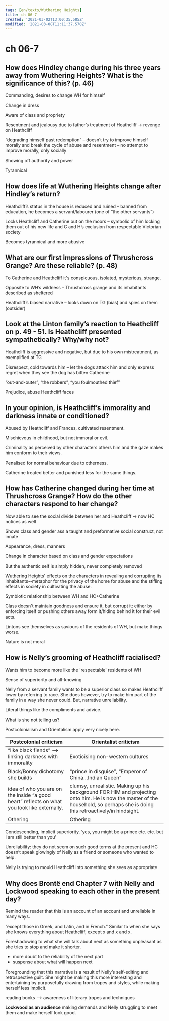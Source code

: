 ```yaml
---
tags: [en/texts/Wuthering Heights]
title: ch 06-7
created: '2021-03-02T13:00:35.585Z'
modified: '2021-03-08T11:11:37.570Z'
---
```


# ch 06-7
## How does Hindley change during his three years away from Wuthering Heights? What is the significance of this? (p. 46) 

Commanding, desires to change WH for himself 

Change in dress 

Aware of class and propriety  

Resentment and jealousy due to father’s treatment of Heathcliff -> revenge on Heathcliff 

“degrading himself past redemption” – doesn’t try to improve himself morally and break the cycle of abuse and resentment – no attempt to improve morally, only socially 

Showing off authority and power 

Tyrannical 

## How does life at Wuthering Heights change after Hindley’s return?  

Heathcliff’s status in the house is reduced and ruined – banned from education, he becomes a servant/labourer (one of “the other servants”) 

Locks Heathcliff and Catherine out on the moors – symbolic of him locking them out of his new life and C and H’s exclusion from respectable Victorian society  

Becomes tyrannical and more abusive

## What are our first impressions of Thrushcross Grange? Are these reliable? (p. 48) 

To Catherine and Heathcliff it's conspicuous, isolated, mysterious, strange. 

Opposite to WH’s wildness – Thrushcross grange and its inhabitants described as sheltered 

Heathcliff’s biased narrative – looks down on TG (bias) and spies on them (outsider) 

## Look at the Linton family’s reaction to Heathcliff on p. 49 - 51. Is Heathcliff presented sympathetically? Why/why not? 

Heathcliff is aggressive and negative, but due to his own mistreatment, as exemplified at TG 

Disrespect, cold towards him – let the dogs attack him and only express regret when they see the dog has bitten Catherine 

“out-and-outer”, “the robbers”, “you foulmouthed thief”  

Prejudice, abuse Heathcliff faces 

## In your opinion, is Heathcliff’s immorality and darkness innate or conditioned? 
Abused by Heathcliff and Frances, cultivated resentment.

Mischievous in childhood, but not immoral or evil.

Criminality as perceived by other characters others him and the gaze makes him conform to their views.

Penalised for normal behaviour due to otherness.

Catherine treated better and punished less for the same things.

## How has Catherine changed during her time at Thrushcross Grange? How do the other characters respond to her change?

Now able to see the social divide between her and Heathcliff -> now HC notices as well

Shows class and gender ass a taught and preformative social construct, not innate

Appearance, dress, manners

Change in character based on class and gender expectations

But the authentic self is simply hidden, never completely removed

Wuthering Heights' effects on the characters in revealing and corrupting its inhabitants--metaphor for the privacy of the home for abuse and the stifling effects in society in cultivating the abuse.

Symbiotic relationship between WH and HC+Catherine

Class doesn't maintain goodness and ensure it, but corrupt it: either by enforcing itself or pushing others away form it/hiding behind it for their evil acts.

Lintons see themselves as saviours of the residents of WH, but make things worse.

Nature is not moral

## How is Nelly’s grooming of Heathcliff racialised? 

Wants him to become more like the 'respectable' residents of WH

Sense of superiority and all-knowing

Nelly from a servant family wants to be a superior class so makes Heathcliff lower by referring to race.
She does however, try to make him part of the family in a way she never could. But, narrative unreliability.

Literal things like the compliments and advice.

What is she not telling us?

Postcolonialism and Orientalism apply very nicely here.

| Postcolonial criticism                                       | Orientalist criticism                                        |
| ------------------------------------------------------------ | ------------------------------------------------------------ |
| “like black fiends” –> linking darkness with immorality      | Exoticising  non-western cultures                            |
| Black/Bonny dichotomy she builds                             | “prince in disguise”, “Emperor of China…Indian Queen”        |
| idea of who you are on the inside “a good heart” reflects on what you look like externally. | clumsy, unrealistic. Making up his background FOR HIM and projecting onto him. He is now the master of the household, so perhaps she is doing this retroactively/in hindsight. |
| Othering                                                     | Othering                                                     |

Condescending, implicit superiority. ‘yes, you might be a prince etc. etc. but I am still better than you’

Unreliability: they do not seem on such good terms at the present and HC doesn’t speak glowingly of Nelly as a friend or someone who wanted to help.

Nelly is trying to mould Heathcliff into something she sees as appropriate

## Why does Brontë end Chapter 7 with Nelly and Lockwood speaking to each other in the present day?

Remind the reader that this is an account of an account and unreliable in many ways.

“except those in Greek, and Latin, and in French.” Similar to when she says she knows everything about Heathcliff, except x and x and x.

Foreshadowing to what she will talk about next as something unpleasant as she tries to stop and make it shorter.

- more doubt to the reliability of the next part
- suspense about what will happen next

Foregrounding that this narrative is a result of Nelly’s self-editing and retrospective guilt. She might be making this more interesting and entertaining by purposefully drawing from tropes and styles, while making herself less implicit.

reading books –> awareness of literary tropes and techniques



**Lockwood as an audience** making demands and Nelly struggling to meet them and make herself look good.

